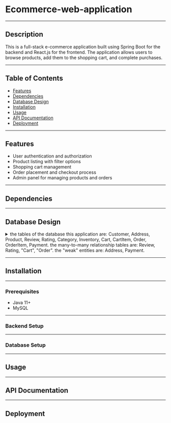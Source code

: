 # Ecommerce-web-application

---

## Description
This is a full-stack e-commerce application built using Spring Boot for the backend and React.js for the frontend. The application allows users to browse products, add them to the shopping cart, and complete purchases.

---

## Table of Contents
- [Features](#features)
- [Dependencies](#dependencies)
- [Database Design](#Database_Design)
- [Installation](#installation)
- [Usage](#usage)
- [API Documentation](#API_Documentation)
- [Deployment](#deployment)

---

## Features
- User authentication and authorization
- Product listing with filter options
- Shopping cart management
- Order placement and checkout process
- Admin panel for managing products and orders

---

## Dependencies

---

## Database Design
<details>
  <summary>
    the tables of the database this application are: Customer, Address, Product, Review, Rating, Category, Inventory, Cart, CartItem, Order, OrderItem, Payment.
    the many-to-many relationship tables are: Review, Rating, "Cart", "Order".
    the "weak" entities are: Address, Payment.
  </summary>

  - relationships:
    - Customer:
      - has one-to-many relationship with Cart
      - has one-to-many relationship with Order
      - has one-to-many relationship with Payment
      - has one-to-many relationship with Address
    - Address:
      - has many-to-one relationship with Customer
    - Product:
      - has many-to-many relationship with Cart
      - has many-to-many relationship with Order
      - has many-to-many relationship with Review
      - has many-to-many relationship with Rating
      - has many-to-one relationship with Category
      - has one-to-many (or can be one-to-one) relationship with Inventory
    - Review:
      - has many-to-one relationship with Product
      - has many-to-one relationship with Customer
    - Rating:
      - has many-to-one relationship with Product
      - has many-to-one relationship with Customer
    - Category:
      - has one-to-many relationship with Product
    - Inventory:
      - has many-to-one (or can be one-to-one) relationship with Product
    - Category:
      - has one-to-one relationship with Product
    - Cart:
      - has many-to-one relationship with Customer
      - has one-to-many relationship with CartItem
    - CartItem:
      - has one-to-one relationship with Product
      - has many-to-one relationship with Cart
    - Order:
      - has many-to-one relationship with Customer
      - has one-to-many relationship with OrderItem
    - OrderItem:
      - has one-to-one relationship with Product
      - has many-to-one relationship with Order
    - Payment:
      - has many-to-one relationship with Customer

  - associating of the tables with their functionsalities/features in the application:
    - 
  
</details> 

---

## Installation

---

### Prerequisites
- Java 11+
- MySQL

---

### Backend Setup

---

### Database Setup

---

## Usage

---

## API Documentation

---

## Deployment
